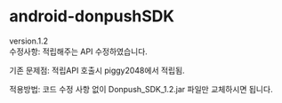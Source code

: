 # android-donpushSDK

   version.1.2   
  수정사항:    적립해주는 API  수정하였습니다.
  
  기존 문제점: 적립API 호출시  piggy2048에서 적립됨.
  
  적용방법:  코드 수정 사항 없이 Donpush_SDK_1.2.jar 파일만 교체하시면 됩니다.
